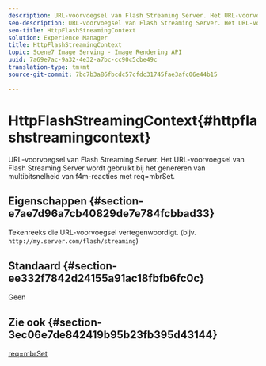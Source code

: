 ```yaml
---
description: URL-voorvoegsel van Flash Streaming Server. Het URL-voorvoegsel van Flash Streaming Server wordt gebruikt bij het genereren van multibitsnelheid van f4m-reacties met req=mbrSet.
seo-description: URL-voorvoegsel van Flash Streaming Server. Het URL-voorvoegsel van Flash Streaming Server wordt gebruikt bij het genereren van multibitsnelheid van f4m-reacties met req=mbrSet.
seo-title: HttpFlashStreamingContext
solution: Experience Manager
title: HttpFlashStreamingContext
topic: Scene7 Image Serving - Image Rendering API
uuid: 7a69e7ac-9a32-4e32-a7bc-cc90c5cbe49c
translation-type: tm+mt
source-git-commit: 7bc7b3a86fbcdc57cfdc31745fae3afc06e44b15

---
```



# HttpFlashStreamingContext{#httpflashstreamingcontext}

URL-voorvoegsel van Flash Streaming Server. Het URL-voorvoegsel van Flash Streaming Server wordt gebruikt bij het genereren van multibitsnelheid van f4m-reacties met req=mbrSet.

## Eigenschappen {#section-e7ae7d96a7cb40829de7e784fcbbad33}

Tekenreeks die URL-voorvoegsel vertegenwoordigt. (bijv. `http://my.server.com/flash/streaming`)

## Standaard {#section-ee332f7842d24155a91ac18fbfb6fc0c}

Geen

## Zie ook {#section-3ec06e7de842419b95b23fb395d43144}

[req=mbrSet](../../../../../is-api/http-ref/image-serving-api-ref/c-http-protocol-reference/c-command-reference/r-req/r-mbrset.md#reference-603d75babde74508a878c27bd4cced73)
